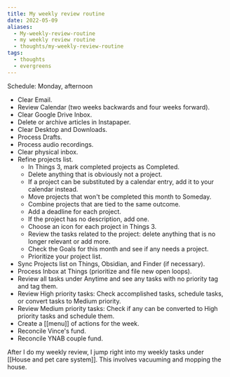 ```yaml
---
title: My weekly review routine
date: 2022-05-09
aliases:
  - My-weekly-review-routine
  - my weekly review routine
  - thoughts/my-weekly-review-routine
tags:
  - thoughts
  - evergreens
---
```

Schedule: Monday, afternoon

- Clear Email.
- Review Calendar (two weeks backwards and four weeks forward).
- Clear Google Drive Inbox.
- Delete or archive articles in Instapaper.
- Clear Desktop and Downloads.
- Process Drafts.
- Process audio recordings. 
- Clear physical inbox.
- Refine projects list.
   - In Things 3, mark completed projects as Completed.
   - Delete anything that is obviously not a project.
   - If a project can be substituted by a calendar entry, add it to your calendar instead.
   - Move projects that won't be completed this month to Someday.
   - Combine projects that are tied to the same outcome.
   - Add a deadline for each project.
   - If the project has no description, add one.
   - Choose an icon for each project in Things 3.
   - Review the tasks related to the project: delete anything that is no longer relevant or add more.
   - Check the Goals for this month and see if any needs a project.
   - Prioritize your project list.
- Sync Projects list on Things, Obsidian, and Finder (if necessary).
- Process Inbox at Things (prioritize and file new open loops).
- Review all tasks under Anytime and see any tasks with no priority tag and tag them.
- Review High priority tasks: Check accomplished tasks, schedule tasks, or convert tasks to Medium priority.
- Review Medium priority tasks: Check if any can be converted to High priority tasks and schedule them.
- Create a [[menu]] of actions for the week.
- Reconcile Vince's fund.
- Reconcile YNAB couple fund.

After I do my weekly review, I jump right into my weekly tasks under [[House and pet care system]]. This involves vacuuming and mopping the house.